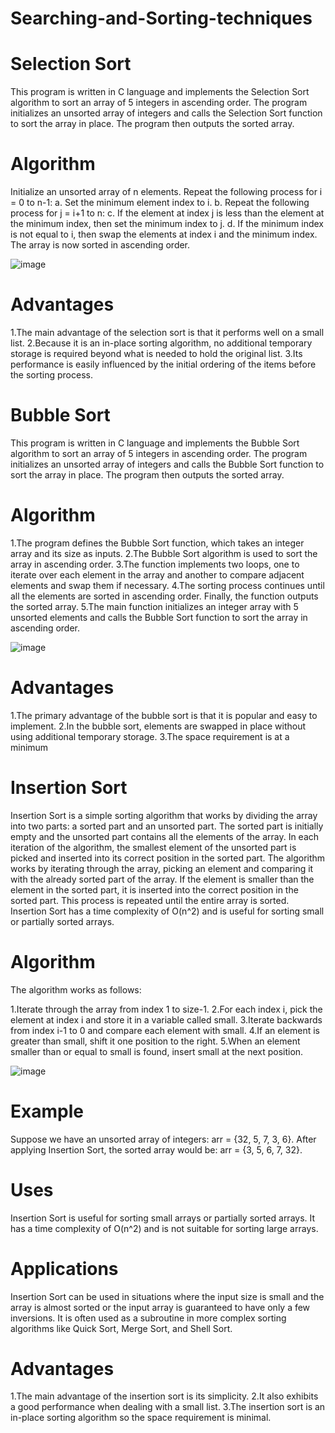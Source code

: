 # Searching-and-Sorting-techniques
# Selection Sort
This program is written in C language and implements the Selection Sort algorithm to sort an array of 5 integers in ascending order. The program initializes an unsorted array of integers and calls the Selection Sort function to sort the array in place. The program then outputs the sorted array.

# Algorithm
Initialize an unsorted array of n elements.
Repeat the following process for i = 0 to n-1:
a. Set the minimum element index to i.
b. Repeat the following process for j = i+1 to n:
c. If the element at index j is less than the element at the minimum index, then set the minimum index to j.
d. If the minimum index is not equal to i, then swap the elements at index i and the minimum index.
The array is now sorted in ascending order.

![image](https://user-images.githubusercontent.com/125941580/234305441-22d67255-b4e6-4b70-9f6f-97171e1b0c6e.png)

# Advantages
1.The main advantage of the selection sort is that it performs well on a small list.
2.Because it is an in-place sorting algorithm, no additional temporary storage is required beyond what is needed to hold the original list.
3.Its performance is easily influenced by the initial ordering of the items before the sorting process.

# Bubble Sort
This program is written in C language and implements the Bubble Sort algorithm to sort an array of 5 integers in ascending order. The program initializes an unsorted array of integers and calls the Bubble Sort function to sort the array in place. The program then outputs the sorted array.

# Algorithm
1.The program defines the Bubble Sort function, which takes an integer array and its size as inputs.
2.The Bubble Sort algorithm is used to sort the array in ascending order.
3.The function implements two loops, one to iterate over each element in the array and another to compare adjacent elements and swap them if necessary.
4.The sorting process continues until all the elements are sorted in ascending order. Finally, the function outputs the sorted array.
5.The main function initializes an integer array with 5 unsorted elements and calls the Bubble Sort function to sort the array in ascending order.

![image](https://user-images.githubusercontent.com/125941580/234306608-19dc9522-47db-409c-bc79-73a9af0828c4.png)

# Advantages
1.The primary advantage of the bubble sort is that it is popular and easy to implement.
2.In the bubble sort, elements are swapped in place without using additional temporary storage.
3.The space requirement is at a minimum


# Insertion Sort
Insertion Sort is a simple sorting algorithm that works by dividing the array into two parts: a sorted part and an unsorted part. The sorted part is initially empty and the unsorted part contains all the elements of the array. In each iteration of the algorithm, the smallest element of the unsorted part is picked and inserted into its correct position in the sorted part. The algorithm works by iterating through the array, picking an element and comparing it with the already sorted part of the array. If the element is smaller than the element in the sorted part, it is inserted into the correct position in the sorted part. This process is repeated until the entire array is sorted. Insertion Sort has a time complexity of O(n^2) and is useful for sorting small or partially sorted arrays.

# Algorithm
The algorithm works as follows:

1.Iterate through the array from index 1 to size-1.
2.For each index i, pick the element at index i and store it in a variable called small.
3.Iterate backwards from index i-1 to 0 and compare each element with small.
4.If an element is greater than small, shift it one position to the right.
5.When an element smaller than or equal to small is found, insert small at the next position.

![image](https://user-images.githubusercontent.com/125941580/234307377-b176371f-223b-4dc4-93f2-dd5e3006a527.png)

# Example
Suppose we have an unsorted array of integers: arr = {32, 5, 7, 3, 6}. After applying Insertion Sort, the sorted array would be: arr = {3, 5, 6, 7, 32}.

# Uses
Insertion Sort is useful for sorting small arrays or partially sorted arrays. It has a time complexity of O(n^2) and is not suitable for sorting large arrays.

# Applications

Insertion Sort can be used in situations where the input size is small and the array is almost sorted or the input array is guaranteed to have only a few inversions. It is often used as a subroutine in more complex sorting algorithms like Quick Sort, Merge Sort, and Shell Sort.

# Advantages
1.The main advantage of the insertion sort is its simplicity.
2.It also exhibits a good performance when dealing with a small list.
3.The insertion sort is an in-place sorting algorithm so the space requirement is minimal.


